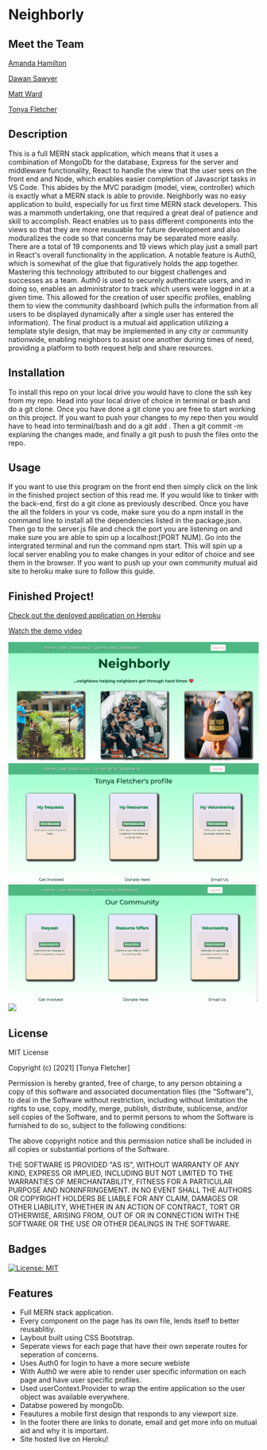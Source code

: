 # Neighborly

## Meet the Team
[Amanda Hamilton](https://github.com/polysnacktyl)

[Dawan Sawyer](https://github.com/Sawyer0)

[Matt Ward](https://github.com/mattrward1030)

[Tonya Fletcher](https://github.com/tfletch3018)

## Description
This is a full MERN stack application, which means that it uses a combination of MongoDb for the database, Express for the server and middleware functionality, React to handle the view that the user sees on the front end and Node, which enables easier completion of Javascript tasks in VS Code. This abides by the MVC paradigm (model, view, controller) which is exactly what a MERN stack is able to provide. Neighborly was no easy application to build, especially for us first time MERN stack developers. This was a mammoth undertaking, one that required a great deal of patience and skill to accomplish. React enables us to pass different components into the views so that they are more reusuable for future development and also moduralizes the code so that concerns may be separated more easily. There are a total of 19 components and 19 views which play just a small part in React's overall functionality in the application. A notable feature is Auth0, which is somewhat of the glue that figuratively holds the app together. Mastering this technology attributed to our biggest challenges and successes as a team. Auth0 is used to securely authenticate users, and in doing so, enables an administrator to track which users were logged in at a given time. This allowed for the creation of user specific profiles, enabling them to view the community dashboard (which pulls the information from all users to be displayed dynamically after a single user has entered the information). The final product is a mutual aid application utilizing a template style design, that may be implemented in any city or community nationwide, enabling neighbors to assist one another during times of need, providing a platform to both request help and share resources.

## Installation
To install this repo on your local drive you would have to clone the ssh key from my repo. Head into your local drive of choice in terminal or bash and do a git clone. Once you have done a git clone you are free to start working on this project. If you want to push your changes to my repo then you would have to head into terminal/bash and do a git add . Then a git commit -m explaning the changes made, and finally a git push to push the files onto the repo.

## Usage
If you want to use this program on the front end then simply click on the link in the finished project section of this read me. If you would like to tinker with the back-end, first do a git clone as previously described. Once you have the all the folders in your vs code, make sure you do a npm install in the command line to install all the dependencies listed in the package.json. Then go to the server.js file and check the port you are listening on and make sure you are able to spin up a localhost:[PORT NUM]. Go into the intergrated terminal and run the command npm start. This will spin up a local server enabling you to make changes in your editor of choice and see them in the browser. If you want to push up your own community mutual aid site to heroku make sure to follow this guide.


## Finished Project!
[Check out the deployed application on Heroku](https://intense-beyond-20958.herokuapp.com/)

[Watch the demo video](https://drive.google.com/file/d/1mgbvn__-zQ1R6NlPvMMYv4NBf61RpWWV/view?usp=sharing)

<img src="client/src/images/homepage_screenshot.png" />

<img src="client/src/images/screenshot1.png" />

<img src="client/src/images/screenshot2.png" />

<img src="client/src/images/neighborly_demo.gif" />

## License
MIT License

Copyright (c) [2021] [Tonya Fletcher]

Permission is hereby granted, free of charge, to any person obtaining a copy
of this software and associated documentation files (the "Software"), to deal
in the Software without restriction, including without limitation the rights
to use, copy, modify, merge, publish, distribute, sublicense, and/or sell
copies of the Software, and to permit persons to whom the Software is
furnished to do so, subject to the following conditions:

The above copyright notice and this permission notice shall be included in all
copies or substantial portions of the Software.

THE SOFTWARE IS PROVIDED "AS IS", WITHOUT WARRANTY OF ANY KIND, EXPRESS OR
IMPLIED, INCLUDING BUT NOT LIMITED TO THE WARRANTIES OF MERCHANTABILITY,
FITNESS FOR A PARTICULAR PURPOSE AND NONINFRINGEMENT. IN NO EVENT SHALL THE
AUTHORS OR COPYRIGHT HOLDERS BE LIABLE FOR ANY CLAIM, DAMAGES OR OTHER
LIABILITY, WHETHER IN AN ACTION OF CONTRACT, TORT OR OTHERWISE, ARISING FROM,
OUT OF OR IN CONNECTION WITH THE SOFTWARE OR THE USE OR OTHER DEALINGS IN THE
SOFTWARE.

## Badges
[![License: MIT](https://img.shields.io/badge/License-MIT-yellow.svg)](https://opensource.org/licenses/MIT)

## Features
* Full MERN stack application.
* Every component on the page has its own file, lends itself to better reusablitiy.
* Laybout built using CSS Bootstrap.
* Seperate views for each page that have their own seperate routes for seperation of concerns.
* Uses Auth0 for login to have a more secure webiste
* With Auth0 we were able to render user specific information on each page and have user specific profiles.
* Used userContext.Provider to wrap the entire application so the user object was available everywhere.
* Databse powered by mongoDb.
* Feautures a mobile first design that responds to any viewport size.
* In the footer there are links to donate, email and get more info on mutual aid and why it is important.
* Site hosted live on Heroku!